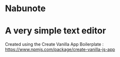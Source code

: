 # Nabunote

# A very simple text editor

Created using the Create Vanilla App Boilerplate : https://www.npmjs.com/package/create-vanilla-js-app


